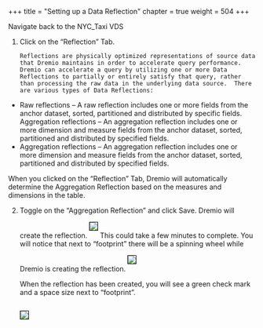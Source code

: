 +++
title = "Setting up a Data Reflection"
chapter = true
weight = 504
+++

<div style="text-align: left">
 Navigate back to the NYC_Taxi VDS
 <ol>
      <li>Click on the “Reflection” Tab.  </li>

    Reflections are physically optimized representations of source data that Dremio maintains in order to accelerate query performance.  Dremio can accelerate a query by utilizing one or more Data Reflections to partially or entirely satisfy that query, rather than processing the raw data in the underlying data source.  There are various types of Data Reflections:

</ol>
<ul>
<li>
Raw reflections – A raw reflection includes one or more fields from the anchor dataset, sorted, partitioned and distributed by specific fields.
 Aggregation reflections – An aggregation reflection includes one or more dimension and measure fields from the anchor dataset, sorted, partitioned and distributed by specified fields.
</li>

 
<li>
Aggregation reflections – An aggregation reflection includes one or more dimension and measure fields from the anchor dataset, sorted, partitioned and distributed by specified fields.
</li>
</ul>
When you clicked on the “Reflection” Tab, Dremio will automatically determine the Aggregation Reflection based on the measures and dimensions in the table.    
 <ol start=2>
 <li>Toggle on the “Aggregation Reflection” and click Save.  Dremio will create the reflection.  
              <img src="../../images/newdremio29.png" style="margin:15px 0px; border:1px solid black"/>
        This could take a few minutes to complete. You will notice that next to “footprint” there will be a spinning wheel while Dremio is creating the reflection.  
 <img src="../../images/newdremio30.png" style="margin:15px 0px; border:1px solid black"/>
 
 When the reflection has been created, you will see a green check mark and a space size next to “footprint”. 
 
  <img src="../../images/newdremio31.png" style="margin:15px 0px; border:1px solid black"/>
</li>
</ol>


        

  
</div>
